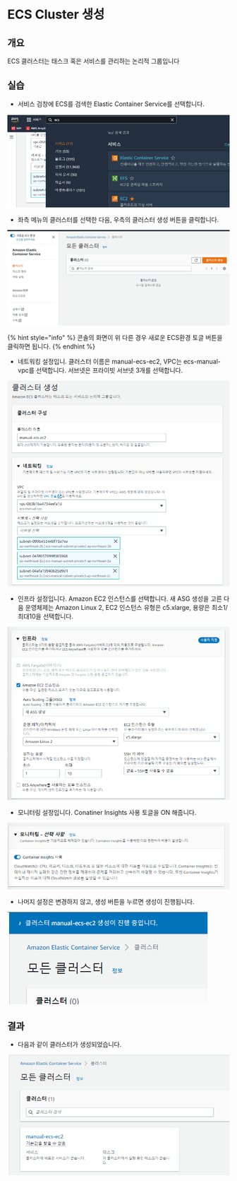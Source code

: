 # ECS Cluster 생성

## 개요

ECS 클러스터는 태스크 혹은 서비스를 관리하는 논리적 그룹입니다

## 실습

* 서비스 검창에 ECS를 검색한  Elastic Container Service를 선택합니다.

![](<../.gitbook/assets/image (28).png>)

* 좌측 메뉴의 클러스터를 선택한 다음, 우측의 클러스터 생성 버튼을 클릭합니다.&#x20;

![](<../.gitbook/assets/image (8).png>)

{% hint style="info" %}
콘솔의 화면이 위 다른 경우 새로운 ECS환경 토글 버튼을 클릭하면 됩니다.
{% endhint %}

* 네트워킹 설정입니. 클러스터 이름은 manual-ecs-ec2, VPC는 ecs-manual-vpc를 선택합니다. 서브넷은 프라이빗 서브넷 3개를 선택합니다.

![](<../.gitbook/assets/image (13).png>)

* 인프라 설정입니다. Amazon EC2 인스턴스를 선택합니다. 새 ASG 생성을 고른 다음 운영체제는 Amazon Linux 2, EC2 인스턴스 유형은 c5.xlarge, 용량은 최소1/최대10을 선택합니다.

![](<../.gitbook/assets/image (22).png>)

* 모니터링 설정입니다. Conatiner Insights 사용 토글을 ON 해줍니다.

![](<../.gitbook/assets/image (29).png>)

* 나머지 설정은 변경하지 않고, 생성 버튼을 누르면 생성이 진행됩니다.

![](<../.gitbook/assets/image (2) (1).png>)

## 결과

* 다음과 같이 클러스터가 생성되었습니다.

![](<../.gitbook/assets/image (18).png>)
